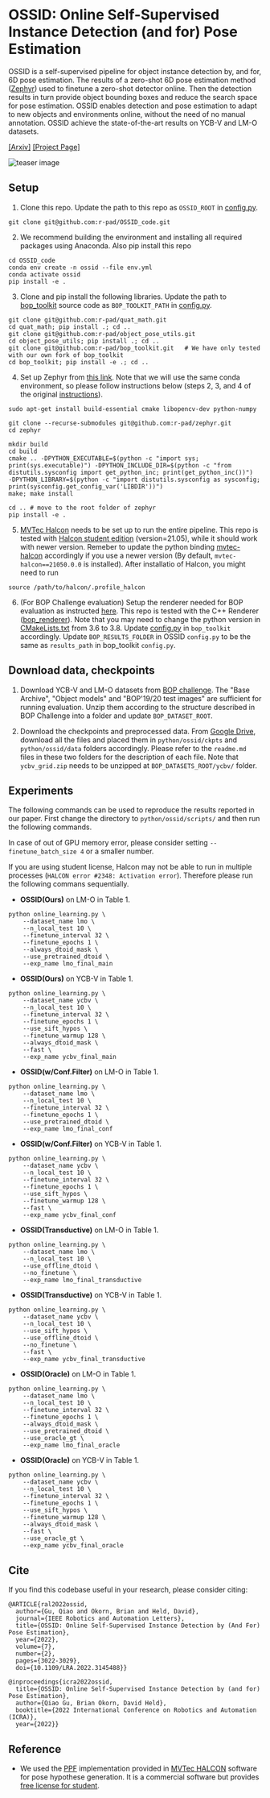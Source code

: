 # OSSID: Online Self-Supervised Instance Detection (and for) Pose Estimation

OSSID is a self-supervised pipeline for object instance detection by, and for, 6D pose estimation. The results of a zero-shot 6D pose estimation method ([Zephyr](https://arxiv.org/abs/2104.13526)) used to finetune a zero-shot detector online. Then the detection results in turn provide object bounding boxes and reduce the search space for pose estimation. OSSID enables detection and pose estimation to adapt to new objects and environments online, without the need of no manual annotation. OSSID achieve the state-of-the-art results on YCB-V and LM-O datasets. 

[[Arxiv]](https://arxiv.org/abs/2201.07309)
[[Project Page]](https://georgegu1997.github.io/OSSID/)

![teaser image](images/ossid.jpg)

## Setup

1. Clone this repo. Update the path to this repo as `OSSID_ROOT` in [config.py](https://github.com/r-pad/OSSID_code/blob/master/python/ossid/config.py). 
```
git clone git@github.com:r-pad/OSSID_code.git
```

2. We recommend building the environment and installing all required packages using Anaconda. Also pip install this repo
```
cd OSSID_code
conda env create -n ossid --file env.yml
conda activate ossid
pip install -e .
```

3. Clone and pip install the following libraries. Update the path to [bop_toolkit](https://github.com/thodan/bop_toolkit) source code as `BOP_TOOLKIT_PATH` in [config.py](https://github.com/r-pad/OSSID_code/blob/master/python/ossid/config.py). 
```
git clone git@github.com:r-pad/quat_math.git
cd quat_math; pip install .; cd ..
git clone git@github.com:r-pad/object_pose_utils.git
cd object_pose_utils; pip install .; cd ..
git clone git@github.com:r-pad/bop_toolkit.git   # We have only tested with our own fork of bop_toolkit
cd bop_toolkit; pip install -e .; cd ..
```

4. Set up Zephyr from [this link](https://github.com/r-pad/zephyr). Note that we will use the same conda environment, so please follow instructions below (steps 2, 3, and 4 of the original [instructions](https://github.com/r-pad/zephyr#get-started)). 

```
sudo apt-get install build-essential cmake libopencv-dev python-numpy

git clone --recurse-submodules git@github.com:r-pad/zephyr.git
cd zephyr

mkdir build
cd build
cmake .. -DPYTHON_EXECUTABLE=$(python -c "import sys; print(sys.executable)") -DPYTHON_INCLUDE_DIR=$(python -c "from distutils.sysconfig import get_python_inc; print(get_python_inc())")  -DPYTHON_LIBRARY=$(python -c "import distutils.sysconfig as sysconfig; print(sysconfig.get_config_var('LIBDIR'))")
make; make install

cd .. # move to the root folder of zephyr 
pip install -e .
```

5. [MVTec Halcon](https://www.mvtec.com/products/halcon/?pk_campaign=EN-Halcon&pk_medium=cpc&pk_kwd=) needs to be set up to run the entire pipeline. This repo is tested with [Halcon student edition](https://www.mvtec.com/company/mvtec-on-campus/licenses/student) (version=21.05), while it should work with newer version. Remeber to update the python binding [mvtec-halcon](https://pypi.org/project/mvtec-halcon/) accordingly if you use a newer version (By default, `mvtec-halcon==21050.0.0` is installed). After installatio of Halcon, you might need to run 

```
source /path/to/halcon/.profile_halcon
```


6. (For BOP Challenge evaluation) Setup the renderer needed for BOP evaluation as instructed [here](https://github.com/r-pad/bop_toolkit#c-renderer). This repo is tested with the C++ Renderer ([bop_renderer](https://github.com/thodan/bop_renderer)). Note that you may need to change the python version in [CMakeLists.txt](https://github.com/thodan/bop_renderer/blob/master/CMakeLists.txt) from 3.6 to 3.8. 
Update [config.py](https://github.com/r-pad/bop_toolkit/blob/master/bop_toolkit_lib/config.py) in `bop_toolkit` accordingly. Update `BOP_RESULTS_FOLDER` in OSSID `config.py` to be the same as `results_path` in bop_toolkit `config.py`. 

## Download data, checkpoints

1. Download YCB-V and LM-O datasets from [BOP challenge](https://bop.felk.cvut.cz/datasets/). The "Base Archive", "Object models" and "BOP'19/20 test images" are sufficient for running evaluation. Unzip them according to the structure described in BOP Challenge into a folder and update `BOP_DATASET_ROOT`. 

2. Download the checkpoints and preprocessed data. From [Google Drive](https://drive.google.com/drive/folders/1IgiXgQ2cc_SMB98xrPaF6cFlEIA-7tCw?usp=sharing), download all the files and placed them in `python/ossid/ckpts` and `python/ossid/data` folders accordingly. Please refer to the `readme.md` files in these two folders for the description of each file. Note that `ycbv_grid.zip` needs to be unzipped at `BOP_DATASETS_ROOT/ycbv/` folder. 

## Experiments

The following commands can be used to reproduce the results reported in our paper. First change the directory to `python/ossid/scripts/` and then run the following commands. 

In case of out of GPU memory error, please consider setting `--finetune_batch_size 4` or a smaller number. 

If you are using student license, Halcon may not be able to run in multiple processes (`HALCON error #2348: Activation error`). Therefore please run the following commans sequentially. 

* **OSSID(Ours)** on LM-O in Table 1. 
```
python online_learning.py \
    --dataset_name lmo \
    --n_local_test 10 \
    --finetune_interval 32 \
    --finetune_epochs 1 \
    --always_dtoid_mask \
    --use_pretrained_dtoid \
    --exp_name lmo_final_main
```

* **OSSID(Ours)** on YCB-V in Table 1. 
```
python online_learning.py \
    --dataset_name ycbv \
    --n_local_test 10 \
    --finetune_interval 32 \
    --finetune_epochs 1 \
    --use_sift_hypos \
    --finetune_warmup 128 \
    --always_dtoid_mask \
    --fast \
    --exp_name ycbv_final_main
```

* **OSSID(w/Conf.Filter)** on LM-O in Table 1. 
```
python online_learning.py \
    --dataset_name lmo \
    --n_local_test 10 \
    --finetune_interval 32 \
    --finetune_epochs 1 \
    --use_pretrained_dtoid \
    --exp_name lmo_final_conf
```

* **OSSID(w/Conf.Filter)** on YCB-V in Table 1. 
```
python online_learning.py \
    --dataset_name ycbv \
    --n_local_test 10 \
    --finetune_interval 32 \
    --finetune_epochs 1 \
    --use_sift_hypos \
    --finetune_warmup 128 \
    --fast \
    --exp_name ycbv_final_conf
```

* **OSSID(Transductive)** on LM-O in Table 1. 
```
python online_learning.py \
    --dataset_name lmo \
    --n_local_test 10 \
    --use_offline_dtoid \
    --no_finetune \
    --exp_name lmo_final_transductive
```

* **OSSID(Transductive)** on YCB-V in Table 1. 
```
python online_learning.py \
    --dataset_name ycbv \
    --n_local_test 10 \
    --use_sift_hypos \
    --use_offline_dtoid \
    --no_finetune \
    --fast \
    --exp_name ycbv_final_transductive
```

* **OSSID(Oracle)** on LM-O in Table 1. 
```
python online_learning.py \
    --dataset_name lmo \
    --n_local_test 10 \
    --finetune_interval 32 \
    --finetune_epochs 1 \
    --always_dtoid_mask \
    --use_pretrained_dtoid \
    --use_oracle_gt \
    --exp_name lmo_final_oracle
```

* **OSSID(Oracle)** on YCB-V in Table 1. 
```
python online_learning.py \
    --dataset_name ycbv \
    --n_local_test 10 \
    --finetune_interval 32 \
    --finetune_epochs 1 \
    --use_sift_hypos \
    --finetune_warmup 128 \
    --always_dtoid_mask \
    --fast \
    --use_oracle_gt \
    --exp_name ycbv_final_oracle
```


## Cite

If you find this codebase useful in your research, please consider citing:

```
@ARTICLE{ral2022ossid,
  author={Gu, Qiao and Okorn, Brian and Held, David},
  journal={IEEE Robotics and Automation Letters}, 
  title={OSSID: Online Self-Supervised Instance Detection by (And For) Pose Estimation}, 
  year={2022},
  volume={7},
  number={2},
  pages={3022-3029},
  doi={10.1109/LRA.2022.3145488}}

@inproceedings{icra2022ossid,
  title={OSSID: Online Self-Supervised Instance Detection by (and for) Pose Estimation},
  author={Qiao Gu, Brian Okorn, David Held},
  booktitle={2022 International Conference on Robotics and Automation (ICRA)},
  year={2022}}
```

## Reference

* We used the [PPF](http://campar.in.tum.de/pub/drost2010CVPR/drost2010CVPR.pdf) implementation provided in [MVTec HALCON](https://www.mvtec.com/products/halcon) software for pose hypothese generation. It is a commercial software but provides [free license for student](https://www.mvtec.com/company/mvtec-on-campus/licenses/student). 